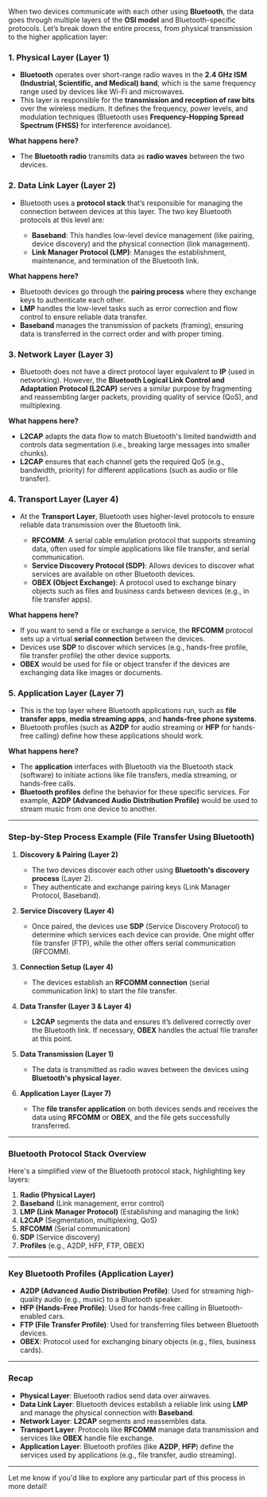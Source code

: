 When two devices communicate with each other using **Bluetooth**, the data goes through multiple layers of the **OSI model** and Bluetooth-specific protocols. Let’s break down the entire process, from physical transmission to the higher application layer:

### **1. Physical Layer (Layer 1)**

* **Bluetooth** operates over short-range radio waves in the **2.4 GHz ISM (Industrial, Scientific, and Medical) band**, which is the same frequency range used by devices like Wi-Fi and microwaves.
* This layer is responsible for the **transmission and reception of raw bits** over the wireless medium. It defines the frequency, power levels, and modulation techniques (Bluetooth uses **Frequency-Hopping Spread Spectrum (FHSS)** for interference avoidance).

**What happens here?**

* The **Bluetooth radio** transmits data as **radio waves** between the two devices.

### **2. Data Link Layer (Layer 2)**

* Bluetooth uses a **protocol stack** that’s responsible for managing the connection between devices at this layer. The two key Bluetooth protocols at this level are:

  * **Baseband**: This handles low-level device management (like pairing, device discovery) and the physical connection (link management).
  * **Link Manager Protocol (LMP)**: Manages the establishment, maintenance, and termination of the Bluetooth link.

**What happens here?**

* Bluetooth devices go through the **pairing process** where they exchange keys to authenticate each other.
* **LMP** handles the low-level tasks such as error correction and flow control to ensure reliable data transfer.
* **Baseband** manages the transmission of packets (framing), ensuring data is transferred in the correct order and with proper timing.

### **3. Network Layer (Layer 3)**

* Bluetooth does not have a direct protocol layer equivalent to **IP** (used in networking). However, the **Bluetooth Logical Link Control and Adaptation Protocol (L2CAP)** serves a similar purpose by fragmenting and reassembling larger packets, providing quality of service (QoS), and multiplexing.

**What happens here?**

* **L2CAP** adapts the data flow to match Bluetooth's limited bandwidth and controls data segmentation (i.e., breaking large messages into smaller chunks).
* **L2CAP** ensures that each channel gets the required QoS (e.g., bandwidth, priority) for different applications (such as audio or file transfer).

### **4. Transport Layer (Layer 4)**

* At the **Transport Layer**, Bluetooth uses higher-level protocols to ensure reliable data transmission over the Bluetooth link.

  * **RFCOMM**: A serial cable emulation protocol that supports streaming data, often used for simple applications like file transfer, and serial communication.
  * **Service Discovery Protocol (SDP)**: Allows devices to discover what services are available on other Bluetooth devices.
  * **OBEX (Object Exchange)**: A protocol used to exchange binary objects such as files and business cards between devices (e.g., in file transfer apps).

**What happens here?**

* If you want to send a file or exchange a service, the **RFCOMM** protocol sets up a virtual **serial connection** between the devices.
* Devices use **SDP** to discover which services (e.g., hands-free profile, file transfer profile) the other device supports.
* **OBEX** would be used for file or object transfer if the devices are exchanging data like images or documents.

### **5. Application Layer (Layer 7)**

* This is the top layer where Bluetooth applications run, such as **file transfer apps**, **media streaming apps**, and **hands-free phone systems**.
* Bluetooth profiles (such as **A2DP** for audio streaming or **HFP** for hands-free calling) define how these applications should work.

**What happens here?**

* The **application** interfaces with Bluetooth via the Bluetooth stack (software) to initiate actions like file transfers, media streaming, or hands-free calls.
* **Bluetooth profiles** define the behavior for these specific services. For example, **A2DP (Advanced Audio Distribution Profile)** would be used to stream music from one device to another.

---

### **Step-by-Step Process Example (File Transfer Using Bluetooth)**

1. **Discovery & Pairing (Layer 2)**

   * The two devices discover each other using **Bluetooth's discovery process** (Layer 2).
   * They authenticate and exchange pairing keys (Link Manager Protocol, Baseband).

2. **Service Discovery (Layer 4)**

   * Once paired, the devices use **SDP** (Service Discovery Protocol) to determine which services each device can provide. One might offer file transfer (FTP), while the other offers serial communication (RFCOMM).

3. **Connection Setup (Layer 4)**

   * The devices establish an **RFCOMM connection** (serial communication link) to start the file transfer.

4. **Data Transfer (Layer 3 & Layer 4)**

   * **L2CAP** segments the data and ensures it’s delivered correctly over the Bluetooth link. If necessary, **OBEX** handles the actual file transfer at this point.

5. **Data Transmission (Layer 1)**

   * The data is transmitted as radio waves between the devices using **Bluetooth's physical layer**.

6. **Application Layer (Layer 7)**

   * The **file transfer application** on both devices sends and receives the data using **RFCOMM** or **OBEX**, and the file gets successfully transferred.

---

### **Bluetooth Protocol Stack Overview**

Here's a simplified view of the Bluetooth protocol stack, highlighting key layers:

1. **Radio (Physical Layer)**
2. **Baseband** (Link management, error control)
3. **LMP (Link Manager Protocol)** (Establishing and managing the link)
4. **L2CAP** (Segmentation, multiplexing, QoS)
5. **RFCOMM** (Serial communication)
6. **SDP** (Service discovery)
7. **Profiles** (e.g., A2DP, HFP, FTP, OBEX)

---

### Key Bluetooth Profiles (Application Layer)

* **A2DP (Advanced Audio Distribution Profile)**: Used for streaming high-quality audio (e.g., music) to a Bluetooth speaker.
* **HFP (Hands-Free Profile)**: Used for hands-free calling in Bluetooth-enabled cars.
* **FTP (File Transfer Profile)**: Used for transferring files between Bluetooth devices.
* **OBEX**: Protocol used for exchanging binary objects (e.g., files, business cards).

---

### Recap

* **Physical Layer**: Bluetooth radios send data over airwaves.
* **Data Link Layer**: Bluetooth devices establish a reliable link using **LMP** and manage the physical connection with **Baseband**.
* **Network Layer**: **L2CAP** segments and reassembles data.
* **Transport Layer**: Protocols like **RFCOMM** manage data transmission and services like **OBEX** handle file exchange.
* **Application Layer**: Bluetooth profiles (like **A2DP**, **HFP**) define the services used by applications (e.g., file transfer, audio streaming).

---

Let me know if you'd like to explore any particular part of this process in more detail!
